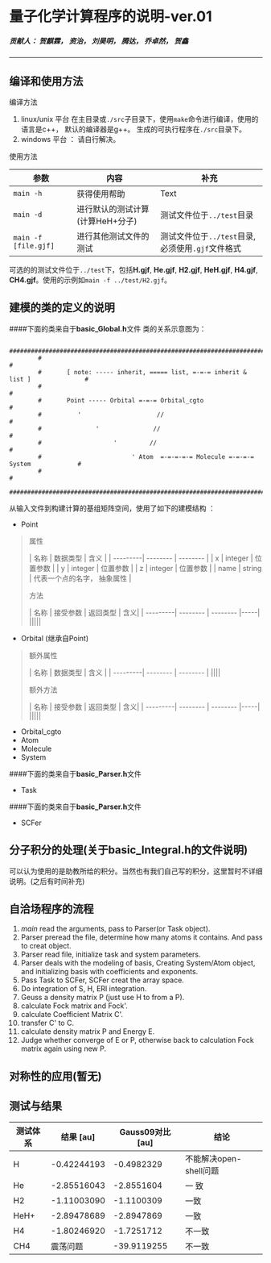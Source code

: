 # 量子化学计算程序的说明-ver.01

##### 贡献人： 贺麒霖， 资治， 刘昊明， 腾达， 乔卓然， 贺鑫  
-----
## 编译和使用方法
编译方法
1. linux/unix 平台
在主目录或`./src`子目录下，使用`make`命令进行编译，使用的语言是c++， 默认的编译器是g++。 生成的可执行程序在`./src`目录下。
2. windows 平台 ： 请自行解决。

使用方法

| 参数     | 内容      | 补充     |
| ---------| -------- | -------- |
| `main -h`     | 获得使用帮助     | Text     |
| `main -d`    | 进行默认的测试计算 (计算HeH+分子)     | 测试文件位于`../test`目录     |
| `main -f [file.gjf]`  | 进行其他测试文件的测试     | 测试文件位于`../test`目录, 必须使用`.gjf`文件格式     |

可选的的测试文件位于`../test`下，包括**H.gjf**, **He.gjf**, **H2.gjf**, **HeH.gjf**, **H4.gjf**, **CH4.gjf**。使用的示例如`main -f ../test/H2.gjf`。

## 建模的类的定义的说明
####下面的类来自于**basic_Global.h**文件
类的关系示意图为：
				    
			#################################################################################  
			#                                                                               #  
			#       [ note: ----- inherit, ===== list, =-=-= inherit & list ]               #  
			#                                                                               #  
			#       Point ----- Orbital =-=-= Orbital_cgto                                  #  
			#          '                     //                                             #  
			#               '               //                                              #  
			#                    '         //                                               #  
			#                         ' Atom  =-=-=-=-= Molecule =-=-=-= System             #  
			#                                                                               #  
			#################################################################################  
    
从输入文件到构建计算的基组矩阵空间，使用了如下的建模结构 ： 
* Point
>属性
> 
>| 名称     | 数据类型      | 含义     |
| ---------| -------- | -------- |
| x    | integer     | 位置参数    |
| y    | integer     | 位置参数    |
| z    | integer     | 位置参数    |
| name    | string     | 代表一个点的名字， 抽象属性    |
>
>方法
> 
>| 名称     | 接受参数      | 返回类型    | 含义|
| ---------| -------- | -------- |-----|
|||||

* Orbital
(继承自Point)
>额外属性
>
>| 名称     | 数据类型      | 含义     |
| ---------| -------- | -------- |
||||
>
>额外方法
> 
>| 名称     | 接受参数      | 返回类型    | 含义|
| ---------| -------- | -------- |-----|
|||||
* Orbital_cgto
* Atom
* Molecule
* System

####下面的类来自于**basic_Parser.h**文件
* Task

####下面的类来自于**basic_Parser.h**文件
* SCFer


## 分子积分的处理(关于**basic_Integral.h**的文件说明)
可以认为使用的是助教所给的积分。当然也有我们自己写的积分，这里暂时不详细说明。(之后有时间补充)

## 自洽场程序的流程
1. _main_ read the arguments, pass to Parser(or Task object).  
2. Parser preread the file, determine how many atoms it contains. And pass to creat object.  
3. Parser read file, initialize task and system parameters.  
4. Parser deals with the modeling of basis, Creating System/Atom object, and initializing basis with coefficients 
and exponents.  
5. Pass Task to SCFer, SCFer creat the array space.  
6. Do integration of S, H, ERI integration.  
7. Geuss a density matrix P (just use H to from a P).
8. calculate Fock matrix and Fock'.
9. calculate Coefficient Matrix C'.
10. transfer C' to C.
11. calculate density matrix P and Energy E.
12. Judge whether converge of E or P, otherwise back to calculation Fock matrix again using new P.

## 对称性的应用(暂无)

## 测试与结果 
| 测试体系     | 结果 \[au\]      | Gauss09对比\[au\]  |  结论 |
| ---------| -------- | -------- |--------|
| H     | -0.42244193     | -0.4982329  | 不能解决open-shell问题|
| He     | -2.85516043     | -2.8551604  | 一 致|
| H2     | -1.11003090     | -1.1100309  | 一致 |
| HeH+   | -2.89478689     | -2.8947869  | 一致 |
| H4     | -1.80246920     | -1.7251712  | 不一致 |
| CH4    | 震荡问题       | -39.9119255 |不一致|
